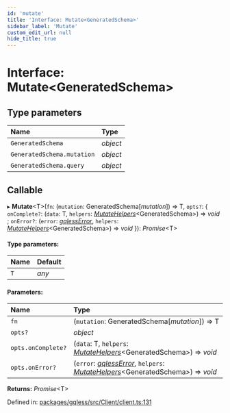 ```yaml
---
id: 'mutate'
title: 'Interface: Mutate<GeneratedSchema>'
sidebar_label: 'Mutate'
custom_edit_url: null
hide_title: true
---
```


# Interface: Mutate<GeneratedSchema\>

## Type parameters

| Name                       | Type     |
| :------------------------- | :------- |
| `GeneratedSchema`          | _object_ |
| `GeneratedSchema.mutation` | _object_ |
| `GeneratedSchema.query`    | _object_ |

## Callable

▸ **Mutate**<T\>(`fn`: (`mutation`: GeneratedSchema[*mutation*]) => T, `opts?`: { `onComplete?`: (`data`: T, `helpers`: [_MutateHelpers_](mutatehelpers.md)<GeneratedSchema\>) => _void_ ; `onError?`: (`error`: [_gqlessError_](../classes/gqlesserror.md), `helpers`: [_MutateHelpers_](mutatehelpers.md)<GeneratedSchema\>) => _void_ }): _Promise_<T\>

#### Type parameters:

| Name | Default |
| :--- | :------ |
| `T`  | _any_   |

#### Parameters:

| Name               | Type                                                                                                                              |
| :----------------- | :-------------------------------------------------------------------------------------------------------------------------------- |
| `fn`               | (`mutation`: GeneratedSchema[*mutation*]) => T                                                                                    |
| `opts?`            | _object_                                                                                                                          |
| `opts.onComplete?` | (`data`: T, `helpers`: [_MutateHelpers_](mutatehelpers.md)<GeneratedSchema\>) => _void_                                           |
| `opts.onError?`    | (`error`: [_gqlessError_](../classes/gqlesserror.md), `helpers`: [_MutateHelpers_](mutatehelpers.md)<GeneratedSchema\>) => _void_ |

**Returns:** _Promise_<T\>

Defined in: [packages/gqless/src/Client/client.ts:131](https://github.com/gqless/gqless/blob/master/packages/gqless/src/Client/client.ts#L131)
